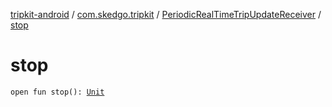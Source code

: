 [tripkit-android](../../index.md) / [com.skedgo.tripkit](../index.md) / [PeriodicRealTimeTripUpdateReceiver](index.md) / [stop](./stop.md)

# stop

`open fun stop(): `[`Unit`](https://kotlinlang.org/api/latest/jvm/stdlib/kotlin/-unit/index.html)